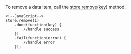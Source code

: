 To remove a data item, call the [store.remove(key)](/Documentation/ApiReference/Data_Layer/CustomStore/Methods/#removekey) method.

    <!--JavaScript-->
    store.remove(1)
        .done(function(key) {
            //handle success
        })
        .fail(function(error) {
            //handle error
        });